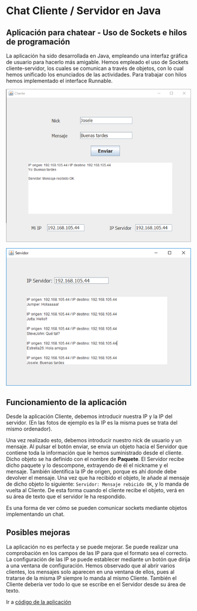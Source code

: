 # Chat Cliente / Servidor en Java
## Aplicación para chatear - Uso de Sockets e hilos de programación

La aplicación ha sido desarrollada en Java, empleando una interfaz gráfica de usuario para hacerlo más amigable. Hemos empleado el uso de Sockets cliente-servidor, los cuales se comunican a través de objetos, con lo cual hemos unificado los enunciados de las actividades. Para trabajar con hilos hemos implementado el interface Runnable.

<p align="center">
  <img src="https://github.com/sergiosabater/PSP/blob/master/Recursos/Imagenes/Chat_Cliente.PNG" width="600"/>
</p>

<p align="center">
  <img src="https://github.com/sergiosabater/PSP/blob/master/Recursos/Imagenes/Chat_Servidor.PNG" width="600"/>
</p>


## Funcionamiento de la aplicación
Desde la aplicación Cliente, debemos introducir nuestra IP y la IP del servidor. (En las fotos de ejemplo es la IP es la misma pues se trata del mismo ordenador).

Una vez realizado esto, debemos introducir nuestro nick de usuario y un mensaje. Al pulsar el botón enviar, se envia un objeto hacia el Servidor que contiene toda la información que le hemos suministrado desde el cliente. Dicho objeto se ha definido con el nombre de **Paquete**. El Servidor recibe dicho paquete y lo descompone, extrayendo de él el nickname y el mensaje. También identifica la IP de origen, porque es ahí donde debe devolver el mensaje. Una vez que ha recibido el objeto, le añade al mensaje de dicho objeto lo siguiente: `Servidor: Mensaje rebicido OK`, y lo manda de vuelta al Cliente. De esta forma cuando el cliente recibe el objeto, verá en su área de texto que el servidor le ha respondido.

Es una forma de ver cómo se pueden comunicar sockets mediante objetos implementando un chat.

## Posibles mejoras

La aplicación no es perfecta y se puede mejorar. Se puede realizar una comprobación en los campos de las IP para que el formato sea el correcto. La configuración de las IP se puede establecer mediante un botón que dirija a una ventana de configuración.
Hemos observado que al abrir varios clientes, los mensajes solo aparecen en una ventana de ellos, pues al tratarse de la misma IP siempre lo manda al mismo Cliente. También el Cliente debería ver todo lo que se escribe en el Servidor desde su área de texto.







Ir a [código de la aplicación](https://github.com/sergiosabater/PSP/tree/master/Actividades%20Java/Chat)
